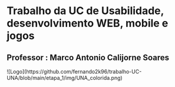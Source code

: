 <h1>Trabalho da UC de Usabilidade, desenvolvimento WEB, mobile e jogos</h1>
<h2>Professor : Marco Antonio Calijorne Soares</h2>
![Logo](https://github.com/fernando2k96/trabalho-UC-UNA/blob/main/etapa_1/img/UNA_colorida.png)